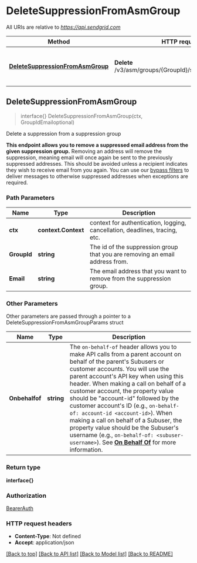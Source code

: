 # DeleteSuppressionFromAsmGroup

All URIs are relative to *https://api.sendgrid.com*

Method | HTTP request | Description
------------- | ------------- | -------------
[**DeleteSuppressionFromAsmGroup**](DeleteSuppressionFromAsmGroup.md#DeleteSuppressionFromAsmGroup) | **Delete** /v3/asm/groups/{GroupId}/suppressions/{Email} | Delete a suppression from a suppression group



## DeleteSuppressionFromAsmGroup

> interface{} DeleteSuppressionFromAsmGroup(ctx, GroupIdEmailoptional)

Delete a suppression from a suppression group

**This endpoint allows you to remove a suppressed email address from the given suppression group.**  Removing an address will remove the suppression, meaning email will once again be sent to the previously suppressed addresses. This should be avoided unless a recipient indicates they wish to receive email from you again. You can use our [bypass filters](https://sendgrid.com/docs/ui/sending-email/index-suppressions/#bypass-suppressions) to deliver messages to otherwise suppressed addresses when exceptions are required.

### Path Parameters


Name | Type | Description
------------- | ------------- | -------------
**ctx** | **context.Context** | context for authentication, logging, cancellation, deadlines, tracing, etc.
**GroupId** | **string** | The id of the suppression group that you are removing an email address from.
**Email** | **string** | The email address that you want to remove from the suppression group.

### Other Parameters

Other parameters are passed through a pointer to a DeleteSuppressionFromAsmGroupParams struct


Name | Type | Description
------------- | ------------- | -------------
**Onbehalfof** | **string** | The `on-behalf-of` header allows you to make API calls from a parent account on behalf of the parent's Subusers or customer accounts. You will use the parent account's API key when using this header. When making a call on behalf of a customer account, the property value should be \"account-id\" followed by the customer account's ID (e.g., `on-behalf-of: account-id <account-id>`). When making a call on behalf of a Subuser, the property value should be the Subuser's username (e.g., `on-behalf-of: <subuser-username>`). See [**On Behalf Of**](https://docs.sendgrid.com/api-reference/how-to-use-the-sendgrid-v3-api/on-behalf-of) for more information.

### Return type

**interface{}**

### Authorization

[BearerAuth](../README.md#BearerAuth)

### HTTP request headers

- **Content-Type**: Not defined
- **Accept**: application/json

[[Back to top]](#) [[Back to API list]](../README.md#documentation-for-api-endpoints)
[[Back to Model list]](../README.md#documentation-for-models)
[[Back to README]](../README.md)

